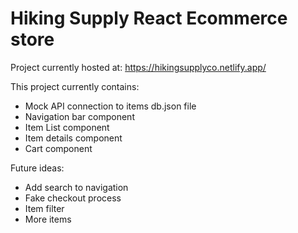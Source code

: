 # Hiking Supply React Ecommerce store

Project currently hosted at: https://hikingsupplyco.netlify.app/

This project currently contains:
- Mock API connection to items db.json file
- Navigation bar component
- Item List component
- Item details component
- Cart component

Future ideas:
- Add search to navigation
- Fake checkout process
- Item filter
- More items
